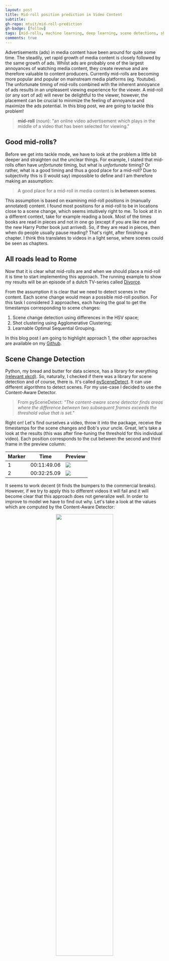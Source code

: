 ```yaml
---
layout: post
title: Mid-roll position prediction in Video Content
subtitle: 
gh-repo: mtuit/mid-roll-prediction
gh-badge: [follow]
tags: [mid-rolls, machine learning, deep learning, scene detections, shot clustering]
comments: true
---
```


<style TYPE="text/css">
code.has-jax {font: inherit; font-size: 100%; background: inherit; border: inherit;}
</style>
<script type="text/x-mathjax-config">
MathJax.Hub.Config({
    tex2jax: {
        inlineMath: [['$','$'], ['\\(','\\)']],
        skipTags: ['script', 'noscript', 'style', 'textarea', 'pre'] // removed 'code' entry
    }
});
MathJax.Hub.Queue(function() {
    var all = MathJax.Hub.getAllJax(), i;
    for(i = 0; i < all.length; i += 1) {
        all[i].SourceElement().parentNode.className += ' has-jax';
    }
});
</script>
<script type="text/javascript" src="https://cdnjs.cloudflare.com/ajax/libs/mathjax/2.7.4/MathJax.js?config=TeX-AMS_HTML-full"></script>


Advertisements (ads) in media content have been around for quite some time. The steadily, yet rapid growth of media content is closely followed by the same growth of ads. Whilst ads are probably one of the largest annoyances of watching media content, they create revenue and are therefore valuable to content producers. Currently mid-rolls are becoming more popular and popular on mainstream media platforms (eg. Youtube). The unfortunate timing of mid-rolls combined with the inherent annoyance of ads results in an unpleasent viewing experience for the viewer. A mid-roll (or any sort of ad) will never be delightful to the viewer, however, the placement can be crucial to minimize the feeling of annoyance and maximize the ads potential. In this blog post, we are going to tackle this problem!

> **mid-roll** (*noun*): "an online video advertisement which plays in the middle of a video that has been selected for viewing."

## Good mid-rolls?

Before we get into tackle mode, we have to look at the problem a little bit deeper and straighten out the unclear things. For example, I stated that mid-rolls often have *unfortunate* timing, but what is *unfortunate* timing? Or rather, what is a good timing and thus a good place for a mid-roll? Due to subjectivity this is (I would say) impossible to define and I am therefore making an assumption: 

> A good place for a mid-roll in media content is **in between scenes**.

This assumption is based on examining mid-roll positions in (manually annotated) content. I found most positions for a mid-roll to be in locations close to a scene change, which seems intuitively right to me. To look at it in a different context, take for example reading a book. Most of the times books are read in pieces and not in one go (except if you are like me and the new Harry Potter book just arrived). So, if they are read in pieces, then when do people usually pause reading? That's right, after finishing a chapter. I think this translates to videos in a light sense, where scenes could be seen as chapters. 

## All roads lead to Rome

Now that it is clear what mid-rolls are and when we should place a mid-roll it is time to start implementing this approach. The running example to show my results will be an episode of a dutch TV-series called [Divorce](https://www.imdb.com/title/tt2421012/?ref_=fn_al_tt_2). 

From the assumption it is clear that we need to detect scenes in the content. Each scene change would mean a possible mid-roll position. For this task I considered 3 approaches, each having the goal to get the timestamps corresponding to scene changes: 

<!-- This can be extended by introducting a score to a scene change based on the content of the preceding en and succeeding scene. Unfortunately  -->

1. Scene change detection using differences in the HSV space;
2. Shot clustering using Agglomerative Clustering;
3. Learnable Optimal Sequential Grouping.

In this blog post I am going to highlight approach 1, the other approaches are available on my [Github](https://github.com/mtuit/internship-RTL-mid-rolls). 

## Scene Change Detection 
Python, my bread and butter for data science, has a library for everything [(relevant xkcd)](https://xkcd.com/353/). So, naturally, I checked if there was a library for scene detection and of course, there is. It's called [pySceneDetect](https://pyscenedetect.readthedocs.io/en/latest/). It can use different algorithms to detect scenes. For my use-case I decided to use the Content-Aware Detector. 

> From pySceneDetect: *"The content-aware scene detector finds areas where the difference between two subsequent frames exceeds the threshold value that is set."*

Right on! Let's find ourselves a video, throw it into the package, receive the timestamps for the scene changes and Bob's your uncle. Great, let's take a look at the results (this was after fine-tuning the threshold for this individual video). Each position corresponds to the cut between the second and third frame in the preview column:

| Marker | Time        | Preview |
|--------|-------------|---------|
| 1      | 00:11:49.06 | <img src="..\assets\img\mid-rolls\marker1_base.png"> |
| 2      | 00:32:25.09 | <img src="..\assets\img\mid-rolls\marker2_base.png"> |

It seems to work decent (it finds the bumpers to the commercial breaks). However, if we try to apply this to different videos it will fail and it will become clear that this approach does not generalize well. In order to improve to model we have to find out why. Let's take a look at the values which are computed by the Content-Aware Detector: 

<p align="center">
  <img width="60%" height="60%" src="..\assets\img\mid-rolls\hsv_difference_divorce.png">
</p>

On the x-axis we see the frame number and on the y-axis we see the corresponding HSV differences. For example, if $f_{100}$ has a average HSV value of 50, and $f_{99}$ has a average HSV value of 70, then HSV difference at $f_{100}$ is 20. If you are into formalities and math the delta (difference) in HSV for a frame can be computed using the following (generic) formula: 

<p align="center">
$\begin{equation}
\Delta \text{hsv}(f, d) = \Big\lvert\text{hsv}(f)-\frac{\sum_{i = 1}^{d}\text{hsv}(f-i)}{d}\Big\rvert
\end{equation}$
</p>

Where $f$ is the frame number and $d$ is the number of frames you want to take into consideration. In our case this is simply 1 and the formula becomes: 

<p align="center">
$\begin{equation}
\Delta \text{hsv}(f) = \Big\lvert\text{hsv}(f)-\text{hsv}(f-1)\Big\rvert
\end{equation}$
</p>

The black dotted lines are the ground truth values, ie. a frame which is a good position for a mid-roll. However, not all suitable positions are captured by the ground truth. This means that it's possible to have more suitable positions than just the ground truth. 

The model uses a threshold on values which are extracted based on the content. This means that the threshold (which is a constant line) is dependent on the values. These values highly fluctuate between different content (logical, since every content contains different kind of scenes/locations/backgrounds/etc.). Let's take a look how this looks in our running example: 

<p align="center">
  <img width="60%" height="60%" src="..\assets\img\mid-rolls\divorce_baseline.png">
</p>

For the threshold to have a similar behaviour for different content, it would need to adjust itself based on the content. You could try by setting the threshold to a high value and iteratively lower it to gradually find more scenes. This, however, introduces a new hyperparameter, the number of scenes you want to detect (similar to the *k* parameter in clustering) before terminating the iterative process. You could estimate the number of scenes based on the length of the content or something similar, and we can continue this rabbithole. In the end, this approach is inherently hard to generalize. But... what if instead of using a threshold based selection way, we look at the problem in a different light? 

## Improved Scene Change Detection 
After consulting with my colleagues about the shortcomings and issues they nodged me into a different direction. This led me to think about the values as a [signal](https://en.wikipedia.org/wiki/Signal_processing). Thinking about it this way also led me to use [scipy's signal package](https://docs.scipy.org/doc/scipy/reference/signal.html), more specifically the [`scipy.signal.find_peaks()`](https://docs.scipy.org/doc/scipy/reference/generated/scipy.signal.find_peaks.html#scipy.signal.find_peaks) function. From the official documentation, this functions "find peaks inside a signal based on peak properties". A peak in our use case means that a scene change and thus a good position for a mid-roll. How would that look in our running example? 

<p align="center">
  <img width="60%" height="60%" src="..\assets\img\mid-rolls\peaks1.png">
</p>

We can clearly see two peaks in our example. But, we could also say that the next maximum value is also a peak... And the next maximum value is also a peak, etc. etc. See, for example, the following pictures: 

<p align="center">
  <img width="49%" height="100%" src="..\assets\img\mid-rolls\peaks2.png">
  <img width="49%" height="100%" src="..\assets\img\mid-rolls\peaks3.png">
</p>

So where do we draw the line, what percentage of peaks do we keep? To define this we can use the `prominence` parameter of the function. `Prominence` is the hyperparameter for this approach and I used a data-driven approach to compute it with the following formula: 

<p align="center">
\begin{equation}
\text{prominence}(v, p) = \text{max}(v) - \text{max}(v) \cdot p
\end{equation}
</p>

Where $v$ is the vector containing the computed HSV values and $p$ is the percentage of values we want to keep with regard to the maximum peak. If we take a $p$ of 0.2, the result will be peaks with only differ 20% from the highest peak. In order words, if our highest peak has a value of 100, then we take every peak which has a value in the range of 80-100. 

From a manual evaluation I found that a `prominence` between 0.2 and 0.3 is optimal, where 0.2 is more conservative. Using 0.2 in our running example results in the following positions: 

<p align="center">
    <img width="60%" height="60%" src="..\assets\img\mid-rolls\divorce_improved_results.png">
</p>

Now let's also take a look at what happens in the video at these points:

| Marker | Time        | Preview |
|--------|-------------|---------|
| 1      | 00:02:46.04 | <img src="..\assets\img\mid-rolls\marker1_improved.png"> |
| 2      | 00:11:49.06 | <img src="..\assets\img\mid-rolls\marker1_base.png"> |
| 3      | 00:20:01.24 | <img src="..\assets\img\mid-rolls\marker3_improved.png">|
| 4      | 00:32:25.09 | <img src="..\assets\img\mid-rolls\marker2_base.png"> |
| 5      | 00:37:21.06 | <img src="..\assets\img\mid-rolls\marker5_improved.png"> |

Just like the results in our initial approach it finds the bumpers for the commercial breaks, but it also succesfully finds 3 extra positions where a scene change takes place. In total we end up with 5 suitable positions to place a mid-roll, exciting!

## Closing thoughts
In the blog post we saw an increase in performance of the approach by simply looking at the problem in a different way. This is an important take-away from this project in my opinion. Although the performance is increasing there are still some limitations to the current approach. The approach is sensitive to scenes which have the same kind of colours (resulting in similar HSV values), which happens frequently in movies. Moreover, the current approach is only capturing one modality (video) and therefore only uses a small part of the available information. An obvious extra modality would be audio, but one could also incorporate text, emotion or even action. 

All in all I had a lot of fun running this project and gained a lot of experience on the subject. I would like to thank everybody who improved the project with their feedback and provided me with guidance. Now it's time to annoy some innocent human beings by placing mid-rolls in their favourite content, I'm sorry.
